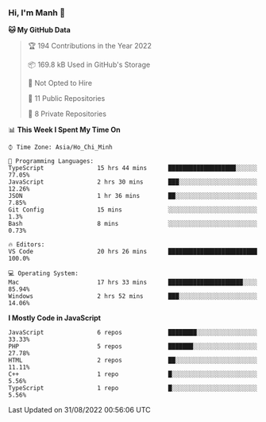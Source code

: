 ### Hi, I'm Manh 👋

<!--START_SECTION:waka-->
**🐱 My GitHub Data** 

> 🏆 194 Contributions in the Year 2022
 > 
> 📦 169.8 kB Used in GitHub's Storage 
 > 
> 🚫 Not Opted to Hire
 > 
> 📜 11 Public Repositories 
 > 
> 🔑 8 Private Repositories  
 > 
📊 **This Week I Spent My Time On** 

```text
⌚︎ Time Zone: Asia/Ho_Chi_Minh

💬 Programming Languages: 
TypeScript               15 hrs 44 mins      ███████████████████░░░░░░   77.05% 
JavaScript               2 hrs 30 mins       ███░░░░░░░░░░░░░░░░░░░░░░   12.26% 
JSON                     1 hr 36 mins        ██░░░░░░░░░░░░░░░░░░░░░░░   7.85% 
Git Config               15 mins             ░░░░░░░░░░░░░░░░░░░░░░░░░   1.3% 
Bash                     8 mins              ░░░░░░░░░░░░░░░░░░░░░░░░░   0.73%

🔥 Editors: 
VS Code                  20 hrs 26 mins      █████████████████████████   100.0%

💻 Operating System: 
Mac                      17 hrs 33 mins      █████████████████████░░░░   85.94% 
Windows                  2 hrs 52 mins       ███░░░░░░░░░░░░░░░░░░░░░░   14.06%

```

**I Mostly Code in JavaScript** 

```text
JavaScript               6 repos             ████████░░░░░░░░░░░░░░░░░   33.33% 
PHP                      5 repos             ███████░░░░░░░░░░░░░░░░░░   27.78% 
HTML                     2 repos             ██░░░░░░░░░░░░░░░░░░░░░░░   11.11% 
C++                      1 repo              █░░░░░░░░░░░░░░░░░░░░░░░░   5.56% 
TypeScript               1 repo              █░░░░░░░░░░░░░░░░░░░░░░░░   5.56%

```



 Last Updated on 31/08/2022 00:56:06 UTC
<!--END_SECTION:waka-->
